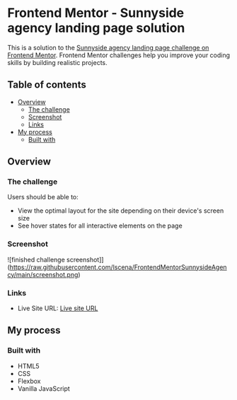 # Frontend Mentor - Sunnyside agency landing page solution

This is a solution to the [Sunnyside agency landing page challenge on Frontend Mentor](https://www.frontendmentor.io/challenges/sunnyside-agency-landing-page-7yVs3B6ef). Frontend Mentor challenges help you improve your coding skills by building realistic projects.

## Table of contents

- [Overview](#overview)
  - [The challenge](#the-challenge)
  - [Screenshot](#screenshot)
  - [Links](#links)
- [My process](#my-process)
  - [Built with](#built-with)  

## Overview

### The challenge

Users should be able to:

- View the optimal layout for the site depending on their device's screen size
- See hover states for all interactive elements on the page

### Screenshot

![finished challenge screenshot]](https://raw.githubusercontent.com/lscena/FrontendMentorSunnysideAgency/main/screenshot.png)

### Links

- Live Site URL: [Live site URL](https://lscena.github.io/FrontendMentorSunnysideAgency/)

## My process

### Built with

- HTML5
- CSS
- Flexbox
- Vanilla JavaScript